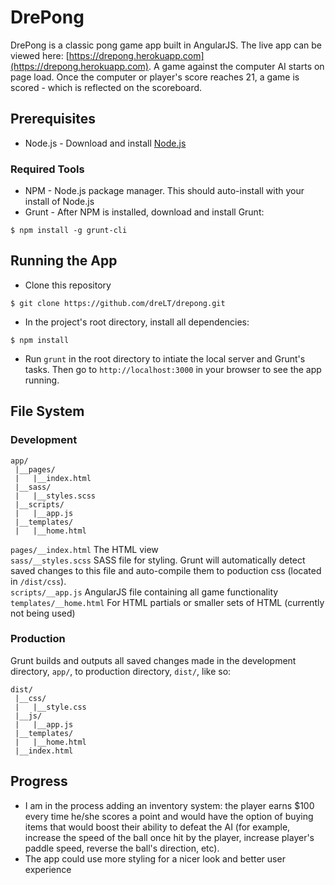 # DrePong

DrePong is a classic pong game app built in AngularJS. The live app can be viewed here: [https://drepong.herokuapp.com](https://drepong.herokuapp.com). A game against the computer AI starts on page load. Once the computer or player's score reaches 21, a game is scored - which is reflected on the scoreboard.

## Prerequisites
* Node.js - Download and install [Node.js](https://nodejs.org/download/)

### Required Tools
* NPM - Node.js package manager. This should auto-install with your install of Node.js
* Grunt - After NPM is installed, download and install Grunt:
```
$ npm install -g grunt-cli
```

## Running the App
* Clone this repository
```
$ git clone https://github.com/dreLT/drepong.git
```
* In the project's root directory, install all dependencies:
```
$ npm install
```
* Run `grunt` in the root directory to intiate the local server and Grunt's tasks. Then go to `http://localhost:3000` in your browser to see the app running.

## File System
### Development
```
app/
 |__pages/
 |   |__index.html
 |__sass/
 |   |__styles.scss
 |__scripts/
 |   |__app.js
 |__templates/
 |   |__home.html
```

`pages/__index.html` The HTML view  
`sass/__styles.scss` SASS file for styling. Grunt will automatically detect saved changes to this file and auto-compile them to poduction css (located in `/dist/css`).  
`scripts/__app.js` AngularJS file containing all game functionality  
`templates/__home.html` For HTML partials or smaller sets of HTML (currently not being used)  

### Production
Grunt builds and outputs all saved changes made in the development directory, `app/`, to production directory, `dist/`, like so:
```
dist/
 |__css/
 |   |__style.css
 |__js/
 |   |__app.js
 |__templates/
 |   |__home.html
 |__index.html
```

## Progress
* I am in the process adding an inventory system: the player earns $100 every time he/she scores a point and would have the option of buying items that would boost their ability to defeat the AI (for example, increase the speed of the ball once hit by the player, increase player's paddle speed, reverse the ball's direction, etc).
* The app could use more styling for a nicer look and better user experience

